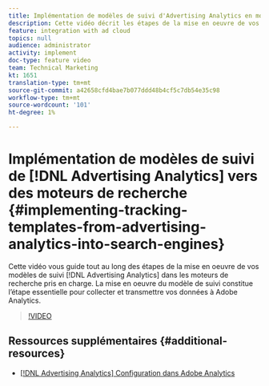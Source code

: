 ```yaml
---
title: Implémentation de modèles de suivi d'Advertising Analytics en moteurs de recherche
description: Cette vidéo décrit les étapes de la mise en oeuvre de vos modèles de suivi depuis Advertising Analytics vers les moteurs de recherche pris en charge. La mise en oeuvre du modèle de suivi constitue l’étape essentielle pour collecter et transmettre vos données à Adobe Analytics.
feature: integration with ad cloud
topics: null
audience: administrator
activity: implement
doc-type: feature video
team: Technical Marketing
kt: 1651
translation-type: tm+mt
source-git-commit: a42658cfd4bae7b077ddd48b4cf5c7db54e35c98
workflow-type: tm+mt
source-wordcount: '101'
ht-degree: 1%

---
```



# Implémentation de modèles de suivi de [!DNL Advertising Analytics] vers des moteurs de recherche {#implementing-tracking-templates-from-advertising-analytics-into-search-engines}

Cette vidéo vous guide tout au long des étapes de la mise en oeuvre de vos modèles de suivi [!DNL Advertising Analytics] dans les moteurs de recherche pris en charge. La mise en oeuvre du modèle de suivi constitue l’étape essentielle pour collecter et transmettre vos données à Adobe Analytics.

>[!VIDEO](https://video.tv.adobe.com/v/23120/?quality=12)

## Ressources supplémentaires {#additional-resources}

* [ [!DNL Advertising Analytics] Configuration dans Adobe Analytics](https://helpx.adobe.com/analytics/kt/using/advertising-analytics-feature-video-configure.html)
